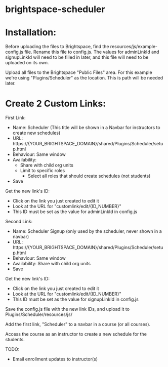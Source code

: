 # brightspace-scheduler

# Installation:

Before uploading the files to Brightspace, find the resources/js/example-config.js file. Rename this file to config.js. The values for adminLinkId and signupLinkId will need to be filled in later, and this file will need to be uploaded on its own.

Upload all files to the Brightspace "Public Files" area. For this example we're using "Plugins/Scheduler" as the location. This is path will be needed later.

# Create 2 Custom Links:

First Link:
- Name: Scheduler (This title will be shown in a Navbar for instructors to create new schedules)
- URL: https://{YOUR_BRIGHTSPACE_DOMAIN}/shared/Plugins/Scheduler/setup.html
- Behaviour: Same window
- Availability:
	- Share with child org units
	- Limit to specific roles
		- Select all roles that should create schedules (not students)
- Save

Get the new link's ID:
- Click on the link you just created to edit it
- Look at the URL for "customlink/edit/{ID_NUMBER}"
- This ID must be set as the value for adminLinkId in config.js

Second Link:
- Name: Scheduler Signup (only used by the scheduler, never shown in a navbar)
- URL: https://{YOUR_BRIGHTSPACE_DOMAIN}/shared/Plugins/Scheduler/setup.html
- Behaviour: Same window
- Availability: Share with child org units
- Save

Get the new link's ID:
- Click on the link you just created to edit it
- Look at the URL for "customlink/edit/{ID_NUMBER}"
- This ID must be set as the value for signupLinkId in config.js

Save the config.js file with the new link IDs, and upload it to Plugins/Scheduler/resources/js/

Add the first link, "Scheduler" to a navbar in a course (or all courses).

Access the course as an instructor to create a new schedule for the students.

TODO:
- Email enrollment updates to instructor(s)

